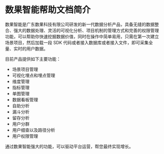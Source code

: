 # 数果智能帮助文档简介

数果智能是广东数果科技有限公司研发的新一代数据分析产品，具备无缝的数据整合、强大的数据处理、灵活的可视化分析、项目机制的管理方式和完善的权限管理功能，可以帮助你快速挖掘数据价值，同时在操作中简单易用，只需在第一次建立场景项目，然后加载一段 SDK 代码或者接入数据库或者接入文件，即可采集全量、实时的用户数据。

目前产品提供如下主要功能：

*   场景项目管理
*   可视化埋点和埋点管理
*   维度管理
*   指标管理
*   单图管理
*   数据看板管理
*   自助分析
*   漏斗分析
*   留存分析
*   用户分群
*   用户细查以及路径分析
*   用户权限管理

通过数果智能强大的功能，可以驱动平台运营，帮您最终实现增长。